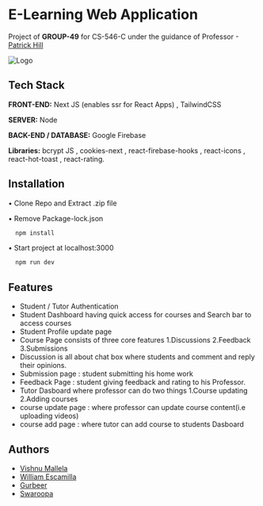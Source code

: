 
# E-Learning Web Application

Project of **GROUP-49** for CS-546-C under the guidance of Professor -[Patrick Hill](https://github.com/graffixnyc)


![Logo](https://firebasestorage.googleapis.com/v0/b/e-learning-3d26c.appspot.com/o/Cover.png?alt=media&token=889757c1-6b59-483c-96bd-ed0cf70449b9)


## Tech Stack

**FRONT-END:** Next JS (enables ssr for React Apps) , TailwindCSS

**SERVER:** Node



**BACK-END / DATABASE:** Google Firebase

**Libraries:** bcrypt JS , cookies-next , react-firebase-hooks , react-icons , react-hot-toast , react-rating.


## Installation

• Clone Repo and Extract .zip file

• Remove Package-lock.json
```bash
  npm install
```
• Start project at localhost:3000
```bash
  npm run dev
```




    
## Features

- Student / Tutor Authentication
- Student Dashboard having quick access for courses and Search bar to access courses
- Student Profile update page
- Course Page consists of three core features 1.Discussions 2.Feedback 3.Submissions
- Discussion is all about chat box where students and comment and reply their opinions.
- Submission page : student submitting his home work
- Feedback Page : student giving feedback and rating to his Professor.
- Tutor Dasboard where professor can do two things 1.Course updating 2.Adding courses
- course update page : where professor can update course content(i.e uploading videos)
- course add page : where tutor can add course to students Dasboard




## Authors

- [Vishnu Mallela](https://github.com/vishnumallela)
- [William Escamilla](https://github.com/willescamilla)
- [Gurbeer](https://github.com/Gurbeer-Sokhi)
- [Swaroopa](https://github.com/Swaroopa-Sandu)


